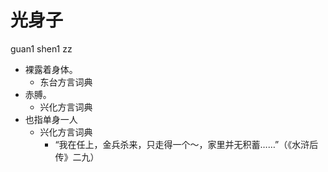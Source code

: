 



# 光身子
guan1 shen1 zz
+ 裸露着身体。
  * 东台方言词典
+ 赤膊。
  * 兴化方言词典
+ 也指单身一人
  * 兴化方言词典
    - “我在任上，金兵杀来，只走得一个～，家里并无积蓄……”（《水浒后传》二九）
